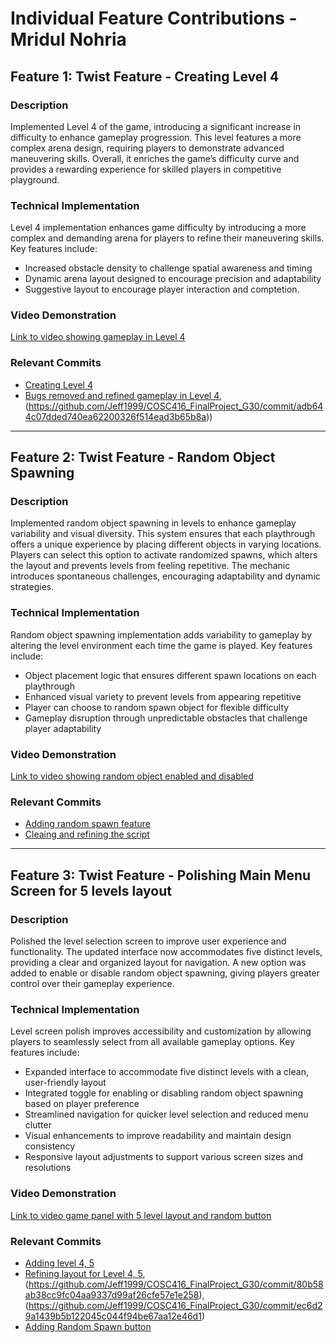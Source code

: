 # Individual Feature Contributions - Mridul Nohria

## Feature 1: Twist Feature - Creating Level 4

### Description
Implemented Level 4 of the game, introducing a significant increase in difficulty to enhance gameplay progression. This level features a more complex arena design, requiring players to demonstrate advanced maneuvering skills. Overall, it enriches the game’s difficulty curve and provides a rewarding experience for skilled players in competitive playground.

### Technical Implementation
Level 4 implementation enhances game difficulty by introducing a more complex and demanding arena for players to refine their maneuvering skills. Key features include:
- Increased obstacle density to challenge spatial awareness and timing
- Dynamic arena layout designed to encourage precision and adaptability
- Suggestive layout to encourage player interaction and comptetion. 

### Video Demonstration
[Link to video showing gameplay in Level 4](https://youtu.be/g47nyZsbTLU)

### Relevant Commits
- [Creating Level 4](https://github.com/Jeff1999/COSC416_FinalProject_G30/commit/1f5ea9bf486a1a07f26ec4242cec1fb0f7fff9f0)
- [Bugs removed and refined gameplay in Level 4](https://github.com/Jeff1999/COSC416_FinalProject_G30/commit/b9e5d5a8d4ada1e64c2e857a50d300223f50cfd1), (https://github.com/Jeff1999/COSC416_FinalProject_G30/commit/adb644c07dded740ea62200326f514ead3b65b8a))

---

## Feature 2: Twist Feature - Random Object Spawning

### Description
Implemented random object spawning in levels to enhance gameplay variability and visual diversity. This system ensures that each playthrough offers a unique experience by placing different objects in varying locations. Players can select this option to activate randomized spawns, which alters the layout and prevents levels from feeling repetitive. The mechanic introduces spontaneous challenges, encouraging adaptability and dynamic strategies. 

### Technical Implementation
Random object spawning implementation adds variability to gameplay by altering the level environment each time the game is played. Key features include:

- Object placement logic that ensures different spawn locations on each playthrough
- Enhanced visual variety to prevent levels from appearing repetitive
- Player can choose to random spawn object for flexible difficulty 
- Gameplay disruption through unpredictable obstacles that challenge player adaptability

### Video Demonstration
[Link to video showing random object enabled and disabled](https://youtu.be/g1ajp5F-AQI)

### Relevant Commits
- [Adding random spawn feature](https://github.com/Jeff1999/COSC416_FinalProject_G30/commit/8b5d3053239c6a51308902cca8115ae9d70ac0ff)
- [Cleaing and refining the script](https://github.com/Jeff1999/COSC416_FinalProject_G30/commit/47dc1b2bf0909ec873948c4d328a1f664da1272d)
  
---

## Feature 3: Twist Feature - Polishing Main Menu Screen for 5 levels layout

### Description
Polished the level selection screen to improve user experience and functionality. The updated interface now accommodates five distinct levels, providing a clear and organized layout for navigation. A new option was added to enable or disable random object spawning, giving players greater control over their gameplay experience.

### Technical Implementation
Level screen polish improves accessibility and customization by allowing players to seamlessly select from all available gameplay options. Key features include:
- Expanded interface to accommodate five distinct levels with a clean, user-friendly layout
- Integrated toggle for enabling or disabling random object spawning based on player preference
- Streamlined navigation for quicker level selection and reduced menu clutter
- Visual enhancements to improve readability and maintain design consistency
- Responsive layout adjustments to support various screen sizes and resolutions

### Video Demonstration
[Link to video game panel with 5 level layout and random button](https://youtu.be/EPrZHXAWk7c)

### Relevant Commits
- [Adding level 4, 5](https://github.com/Jeff1999/COSC416_FinalProject_G30/commit/46dd82c68d698629ac4f47722a01d8cd46b2c690)
- [Refining layout for Level 4, 5](https://github.com/Jeff1999/COSC416_FinalProject_G30/commit/c6b3076b4cfe51a3da441bae74b4d62a58b09d10), (https://github.com/Jeff1999/COSC416_FinalProject_G30/commit/80b58ab38cc9fc04aa9337d99af26cfe57e1e258),(https://github.com/Jeff1999/COSC416_FinalProject_G30/commit/ec6d29a1439b5b122045c044f94be67aa12e46d1)
- [Adding Random Spawn button](https://github.com/Jeff1999/COSC416_FinalProject_G30/commit/29c0d4f0ffe816f21c3ed909ebd0e01ae56d2aed)



